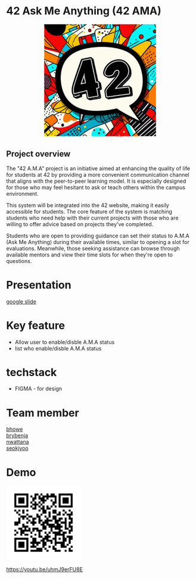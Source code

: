 # 42 Ask Me Anything (42 AMA)



<center>
<img src="./public/logo.png" width=300px>
</center>



## Project overview
The "42 A.M.A" project is an initiative aimed at enhancing the quality of life for students at 42 by providing a more convenient communication channel that aligns with the peer-to-peer learning model. It is especially designed for those who may feel hesitant to ask or teach others within the campus environment.

This system will be integrated into the 42 website, making it easily accessible for students. The core feature of the system is matching students who need help with their current projects with those who are willing to offer advice based on projects they've completed.

Students who are open to providing guidance can set their status to A.M.A (Ask Me Anything) during their available times, similar to opening a slot for evaluations. Meanwhile, those seeking assistance can browse through available mentors and view their time slots for when they're open to questions.

# Presentation
[google slide](https://docs.google.com/presentation/d/1Mb3eUoSsoAbJTkOcNogm4T_wnY2S1Dgfd5KQSEEYV3c/edit#slide=id.g1e884407abe_0_183)

# Key feature
- Allow user to enable/disble A.M.A status
- list who enable/disble A.M.A status

# techstack
- FIGMA - for design



# Team member
[bhowe](https://profile.intra.42.fr/users/bhowe)  
[brybenja](https://profile.intra.42.fr/users/brybenja)  
[nwattana](https://profile.intra.42.fr/users/nwattana)  
[seokjyoo](https://profile.intra.42.fr/users/seokjyoo)  

# Demo
<img src="./public/my_qr2.png" width=200px>

https://youtu.be/uhmJ9erFU8E